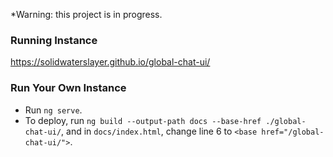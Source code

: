 *Warning: this project is in progress.

### Running Instance
https://solidwaterslayer.github.io/global-chat-ui/

### Run Your Own Instance
- Run `ng serve`.
- To deploy, run `ng build --output-path docs --base-href ./global-chat-ui/`, and in `docs/index.html`, change line 6 to `<base href="/global-chat-ui/">`.
